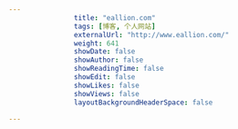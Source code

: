 ---
                title: "eallion.com"
                tags: [博客, 个人网站]
                externalUrl: "http://www.eallion.com/"
                weight: 641
                showDate: false
                showAuthor: false
                showReadingTime: false
                showEdit: false
                showLikes: false
                showViews: false
                layoutBackgroundHeaderSpace: false
                ---

